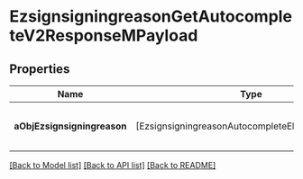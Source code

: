 # EzsignsigningreasonGetAutocompleteV2ResponseMPayload

## Properties
Name | Type | Description | Notes
------------ | ------------- | ------------- | -------------
**aObjEzsignsigningreason** | [EzsignsigningreasonAutocompleteElementResponse] | An array of Ezsignsigningreason autocomplete element response. | 

[[Back to Model list]](../README.md#documentation-for-models) [[Back to API list]](../README.md#documentation-for-api-endpoints) [[Back to README]](../README.md)


